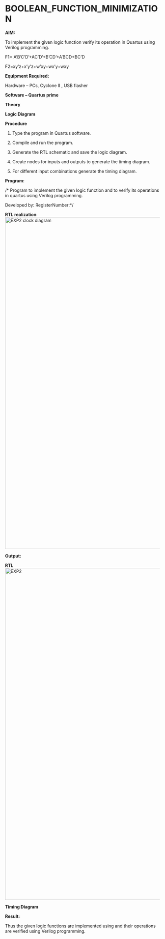 # BOOLEAN_FUNCTION_MINIMIZATION

**AIM:**

To implement the given logic function verify its operation in Quartus using Verilog programming.

F1= A’B’C’D’+AC’D’+B’CD’+A’BCD+BC’D 

F2=xy’z+x’y’z+w’xy+wx’y+wxy

**Equipment Required:**

Hardware – PCs, Cyclone II , USB flasher

**Software – Quartus prime**

**Theory**

**Logic Diagram**

**Procedure**

1.	Type the program in Quartus software.

2.	Compile and run the program.

3.	Generate the RTL schematic and save the logic diagram.

4.	Create nodes for inputs and outputs to generate the timing diagram.

5.	For different input combinations generate the timing diagram.


**Program:**

/* Program to implement the given logic function and to verify its operations in quartus using Verilog programming. 

Developed by: RegisterNumber:*/


**RTL realization**
<img width="1920" height="1080" alt="EXP2 clock diagram" src="https://github.com/user-attachments/assets/7db832cb-c580-4c46-abdf-a0994e778dfa" />

**Output:**

**RTL**
  <img width="1920" height="1080" alt="EXP2" src="https://github.com/user-attachments/assets/008ffc3e-0bea-4904-b399-bf084aca9ff2" />

**Timing Diagram**

**Result:**

Thus the given logic functions are implemented using and their operations are verified using Verilog programming.

